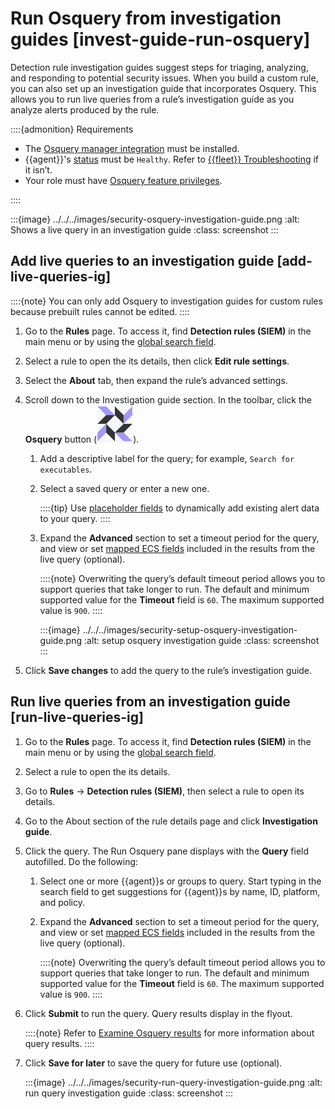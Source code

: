 # Run Osquery from investigation guides [invest-guide-run-osquery]

Detection rule investigation guides suggest steps for triaging, analyzing, and responding to potential security issues. When you build a custom rule, you can also set up an investigation guide that incorporates Osquery. This allows you to run live queries from a rule’s investigation guide as you analyze alerts produced by the rule.

::::{admonition} Requirements
* The [Osquery manager integration](../../../solutions/security/investigate/manage-integration.md) must be installed.
* {{agent}}'s [status](https://www.elastic.co/guide/en/fleet/current/monitor-elastic-agent.html) must be `Healthy`. Refer to [{{fleet}} Troubleshooting](../../../troubleshoot/ingest/fleet/common-problems.md) if it isn’t.
* Your role must have [Osquery feature privileges](../../../solutions/security/investigate/osquery.md).

::::


:::{image} ../../../images/security-osquery-investigation-guide.png
:alt: Shows a live query in an investigation guide
:class: screenshot
:::


## Add live queries to an investigation guide [add-live-queries-ig]

::::{note}
You can only add Osquery to investigation guides for custom rules because prebuilt rules cannot be edited.
::::


1. Go to the **Rules** page. To access it, find **Detection rules (SIEM)** in the main menu or by using the [global search field](../../../explore-analyze/find-and-organize/find-apps-and-objects.md).
2. Select a rule to open the its details, then click **Edit rule settings**.
3. Select the **About** tab, then expand the rule’s advanced settings.
4. Scroll down to the Investigation guide section. In the toolbar, click the **Osquery** button (![Click the Osquery button](../../../images/security-osquery-button.png "")).

    1. Add a descriptive label for the query; for example, `Search for executables`.
    2. Select a saved query or enter a new one.

        ::::{tip}
        Use [placeholder fields](../../../solutions/security/investigate/use-placeholder-fields-in-osquery-queries.md) to dynamically add existing alert data to your query.
        ::::

    3. Expand the **Advanced** section to set a timeout period for the query, and view or set [mapped ECS fields](../../../solutions/security/investigate/osquery.md#osquery-map-fields) included in the results from the live query (optional).

        ::::{note}
        Overwriting the query’s default timeout period allows you to support queries that take longer to run. The default and minimum supported value for the **Timeout** field is `60`. The maximum supported value is `900`.
        ::::


        :::{image} ../../../images/security-setup-osquery-investigation-guide.png
        :alt: setup osquery investigation guide
        :class: screenshot
        :::

5. Click **Save changes** to add the query to the rule’s investigation guide.


## Run live queries from an investigation guide [run-live-queries-ig]

1. Go to the **Rules** page. To access it, find **Detection rules (SIEM)** in the main menu or by using the [global search field](../../../explore-analyze/find-and-organize/find-apps-and-objects.md).
2. Select a rule to open the its details.
3. Go to **Rules** → **Detection rules (SIEM)**, then select a rule to open its details.
4. Go to the About section of the rule details page and click **Investigation guide**.
5. Click the query. The Run Osquery pane displays with the **Query** field autofilled. Do the following:

    1. Select one or more {{agent}}s or groups to query. Start typing in the search field to get suggestions for {{agent}}s by name, ID, platform, and policy.
    2. Expand the **Advanced** section to set a timeout period for the query, and view or set [mapped ECS fields](../../../solutions/security/investigate/osquery.md#osquery-map-fields) included in the results from the live query (optional).

        ::::{note}
        Overwriting the query’s default timeout period allows you to support queries that take longer to run. The default and minimum supported value for the **Timeout** field is `60`. The maximum supported value is `900`.
        ::::

6. Click **Submit** to run the query. Query results display in the flyout.

    ::::{note}
    Refer to [Examine Osquery results](../../../solutions/security/investigate/examine-osquery-results.md) for more information about query results.
    ::::

7. Click **Save for later** to save the query for future use (optional).

    :::{image} ../../../images/security-run-query-investigation-guide.png
    :alt: run query investigation guide
    :class: screenshot
    :::
